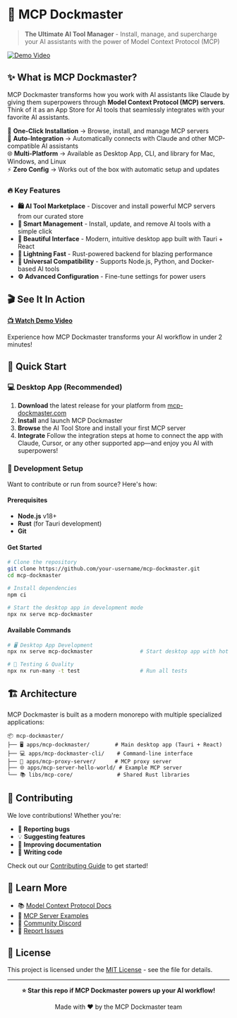 # 🚀 MCP Dockmaster

> **The Ultimate AI Tool Manager** - Install, manage, and supercharge your AI assistants with the power of Model Context Protocol (MCP)

[![Demo Video](assets/dockmaster-screenshot.png)](https://mcp-dockmaster.com/dockmaster-demo.mp4)

## ✨ What is MCP Dockmaster?

MCP Dockmaster transforms how you work with AI assistants like Claude by giving them superpowers through **Model Context Protocol (MCP) servers**. Think of it as an App Store for AI tools that seamlessly integrates with your favorite AI assistants.

🎯 **One-Click Installation** → Browse, install, and manage MCP servers  
🔗 **Auto-Integration** → Automatically connects with Claude and other MCP-compatible AI assistants  
🌐 **Multi-Platform** → Available as Desktop App, CLI, and library for Mac, Windows, and Linux  
⚡ **Zero Config** → Works out of the box with automatic setup and updates  

### 🔥 Key Features

- **🛍️ AI Tool Marketplace** - Discover and install powerful MCP servers from our curated store
- **🔧 Smart Management** - Install, update, and remove AI tools with a simple click
- **🎨 Beautiful Interface** - Modern, intuitive desktop app built with Tauri + React
- **🚀 Lightning Fast** - Rust-powered backend for blazing performance
- **🔌 Universal Compatibility** - Supports Node.js, Python, and Docker-based AI tools
- **⚙️ Advanced Configuration** - Fine-tune settings for power users

## 🎬 See It In Action

**[📺 Watch Demo Video](https://mcp-dockmaster.com/dockmaster-demo.mp4)**

Experience how MCP Dockmaster transforms your AI workflow in under 2 minutes!

## 🚀 Quick Start

### 💻 Desktop App (Recommended)

1. **Download** the latest release for your platform from [mcp-dockmaster.com](https://mcp-dockmaster.com/)
2. **Install** and launch MCP Dockmaster
3. **Browse** the AI Tool Store and install your first MCP server
4. **Integrate** Follow the integration steps at home to connect the app with Claude, Cursor, or any other supported app—and enjoy you AI with superpowers!

### 🔨 Development Setup

Want to contribute or run from source? Here's how:

#### Prerequisites
- **Node.js** v18+ 
- **Rust** (for Tauri development)
- **Git**

#### Get Started
```bash
# Clone the repository
git clone https://github.com/your-username/mcp-dockmaster.git
cd mcp-dockmaster

# Install dependencies
npm ci

# Start the desktop app in development mode
npx nx serve mcp-dockmaster
```

#### Available Commands
```bash
# 🖥️ Desktop App Development
npx nx serve mcp-dockmaster               # Start desktop app with hot reload

# 🧪 Testing & Quality
npx nx run-many -t test                   # Run all tests
```

## 🏗️ Architecture

MCP Dockmaster is built as a modern monorepo with multiple specialized applications:

```
📦 mcp-dockmaster/
├── 🖥️ apps/mcp-dockmaster/        # Main desktop app (Tauri + React)
├── 💻 apps/mcp-dockmaster-cli/    # Command-line interface  
├── 🔄 apps/mcp-proxy-server/      # MCP proxy server
├── 🌐 apps/mcp-server-hello-world/ # Example MCP server
└── 📚 libs/mcp-core/              # Shared Rust libraries
```

## 🤝 Contributing

We love contributions! Whether you're:
- 🐛 **Reporting bugs**
- 💡 **Suggesting features** 
- 📝 **Improving documentation**
- 🔧 **Writing code**

Check out our [Contributing Guide](CONTRIBUTING.md) to get started!

## 📖 Learn More

- 📚 [Model Context Protocol Docs](https://modelcontextprotocol.io/docs)
- 🎯 [MCP Server Examples](https://github.com/modelcontextprotocol/servers)
- 💬 [Community Discord](https://discord.gg/mcp)
- 🐛 [Report Issues](https://github.com/your-username/mcp-dockmaster/issues)

## 📄 License

This project is licensed under the [MIT License](LICENSE.md) - see the file for details.

---

<div align="center">

**⭐ Star this repo if MCP Dockmaster powers up your AI workflow!**

Made with ❤️ by the MCP Dockmaster team

</div>

